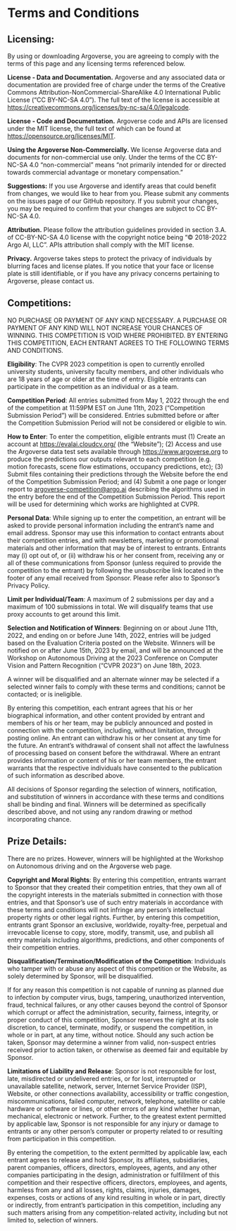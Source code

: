 # Terms and Conditions

## Licensing:

By using or downloading Argoverse, you are agreeing to comply with the terms of this page and any licensing terms referenced below.

**License - Data and Documentation.** Argoverse and any associated data or documentation are provided free of charge under the terms of the Creative Commons Attribution-NonCommercial-ShareAlike 4.0 International Public License (“CC BY-NC-SA 4.0”). The full text of the license is accessible at https://creativecommons.org/licenses/by-nc-sa/4.0/legalcode.

**License - Code and Documentation.** Argoverse code and APIs are licensed under the MIT license, the full text of which can be found at https://opensource.org/licenses/MIT.

**Using the Argoverse Non-Commercially.** We license Argoverse data and documents for non-commercial use only. Under the terms of the CC BY-NC-SA 4.0 “non-commercial” means “not primarily intended for or directed towards commercial advantage or monetary compensation.” 

**Suggestions:** If you use Argoverse and identify areas that could benefit from changes, we would like to hear from you. Please submit any comments on the issues page of our GitHub repository. If you submit your changes, you may be required to confirm that your changes are subject to CC BY-NC-SA 4.0.

**Attribution.** Please follow the attribution guidelines provided in section 3.A. of CC-BY-NC-SA 4.0 license with the copyright notice being “© 2018-2022 Argo AI, LLC”. APIs attribution shall comply with the MIT license.

**Privacy.** Argoverse takes steps to protect the privacy of individuals by blurring faces and license plates. If you notice that your face or license plate is still identifiable, or if you have any privacy concerns pertaining to Argoverse, please contact us.

## Competitions:

NO PURCHASE OR PAYMENT OF ANY KIND NECESSARY. A PURCHASE OR PAYMENT OF ANY KIND WILL NOT INCREASE YOUR CHANCES OF WINNING. THIS COMPETITION IS VOID WHERE PROHIBITED. BY ENTERING THIS COMPETITION, EACH ENTRANT AGREES TO THE FOLLOWING TERMS AND CONDITIONS. 

**Eligibility**: The CVPR 2023 competition is open to currently enrolled university students, university faculty members, and other individuals who are 18 years of age or older at the time of entry. Eligible entrants can participate in the competition as an individual or as a team. 

**Competition Period**: All entries submitted from May 1, 2022 through the end of the competition at 11:59PM EST on June 11th, 2023 (“Competition Submission Period”) will be considered. Entries submitted before or after the Competition Submission Period will not be considered or eligible to win.

**How to Enter**: To enter the competition, eligible entrants must (1) Create an account at https://evalai.cloudcv.org/ (the “Website”); (2) Access and use the Argoverse data test sets available through https://www.argoverse.org to produce the predictions our outputs relevant to each competition (e.g. motion forecasts, scene flow estimations, occupancy predictions, etc); (3) Submit files containing their predictions through the Website before the end of the Competition Submission Period; and (4) Submit a one page or longer report to argoverse-competition@argo.ai describing the algorithms used in the entry before the end of the Competition Submission Period. This report will be used for determining which works are highlighted at CVPR. 

**Personal Data**: While signing up to enter the competition, an entrant will be asked to provide personal information including the entrant’s name and email address. Sponsor may use this information to contact entrants about their competition entries, and with newsletters, marketing or promotional materials and other information that may be of interest to entrants. Entrants may (i) opt out of, or (ii) withdraw his or her consent from, receiving any or all of these communications from Sponsor (unless required to provide the competition to the entrant) by following the unsubscribe link located in the footer of any email received from Sponsor. Please refer also to Sponsor’s Privacy Policy. 

**Limit per Individual/Team**: A maximum of 2 submissions per day and a maximum of 100 submissions in total. We will disqualify teams that use proxy accounts to get around this limit.

**Selection and Notification of Winners**: Beginning on or about June 11th, 2022, and ending on or before June 14th, 2022, entries will be judged based on the Evaluation Criteria posted on the Website. Winners will be notified on or after June 15th, 2023 by email, and will be announced at the Workshop on Autonomous Driving at the 2023 Conference on Computer Vision and Pattern Recognition (“CVPR 2023”) on June 18th, 2023. 

A winner will be disqualified and an alternate winner may be selected if a selected winner fails to comply with these terms and conditions; cannot be contacted; or is ineligible. 

By entering this competition, each entrant agrees that his or her biographical information, and other content provided by entrant and members of his or her team, may be publicly announced and posted in connection with the competition, including, without limitation, through posting online. An entrant can withdraw his or her consent at any time for the future. An entrant’s withdrawal of consent shall not affect the lawfulness of processing based on consent before the withdrawal. Where an entrant provides information or content of his or her team members, the entrant warrants that the respective individuals have consented to the publication of such information as described above. 

All decisions of Sponsor regarding the selection of winners, notification, and substitution of winners in accordance with these terms and conditions shall be binding and final. Winners will be determined as specifically described above, and not using any random drawing or method incorporating chance. 

## Prize Details: 

There are no prizes. However, winners will be highlighted at the Workshop on Autonomous driving and on the Argoverse web page.

**Copyright and Moral Rights**: By entering this competition, entrants warrant to Sponsor that they created their competition entries, that they own all of the copyright interests in the materials submitted in connection with those entries, and that Sponsor’s use of such entry materials in accordance with these terms and conditions will not infringe any person’s intellectual property rights or other legal rights. Further, by entering this competition, entrants grant Sponsor an exclusive, worldwide, royalty-free, perpetual and irrevocable license to copy, store, modify, transmit, use, and publish all entry materials including algorithms, predictions, and other components of their competition entries. 

**Disqualification/Termination/Modification of the Competition**: Individuals who tamper with or abuse any aspect of this competition or the Website, as solely determined by Sponsor, will be disqualified. 

If for any reason this competition is not capable of running as planned due to infection by computer virus, bugs, tampering, unauthorized intervention, fraud, technical failures, or any other causes beyond the control of Sponsor which corrupt or affect the administration, security, fairness, integrity, or proper conduct of this competition, Sponsor reserves the right at its sole discretion, to cancel, terminate, modify, or suspend the competition, in whole or in part, at any time, without notice. Should any such action be taken, Sponsor may determine a winner from valid, non-suspect entries received prior to action taken, or otherwise as deemed fair and equitable by Sponsor. 

**Limitations of Liability and Release**: Sponsor is not responsible for lost, late, misdirected or undelivered entries, or for lost, interrupted or unavailable satellite, network, server, Internet Service Provider (ISP), Website, or other connections availability, accessibility or traffic congestion, miscommunications, failed computer, network, telephone, satellite or cable hardware or software or lines, or other errors of any kind whether human, mechanical, electronic or network. Further, to the greatest extent permitted by applicable law, Sponsor is not responsible for any injury or damage to entrants or any other person’s computer or property related to or resulting from participation in this competition. 

By entering the competition, to the extent permitted by applicable law, each entrant agrees to release and hold Sponsor, its affiliates, subsidiaries, parent companies, officers, directors, employees, agents, and any other companies participating in the design, administration or fulfillment of this competition and their respective officers, directors, employees, and agents, harmless from any and all losses, rights, claims, injuries, damages, expenses, costs or actions of any kind resulting in whole or in part, directly or indirectly, from entrant’s participation in this competition, including any such matters arising from any competition-related activity, including but not limited to, selection of winners.

